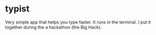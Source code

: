 typist
======

Very simple app that helps you type faster. It runs in the terminal.
I put it together during the a hackathon (the Big Hack).
